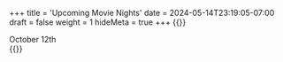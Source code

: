+++
title = 'Upcoming Movie Nights'
date = 2024-05-14T23:19:05-07:00
draft = false
weight = 1
hideMeta = true
+++
{{<rawhtml>}}
<div class="movie-attrib">
<!--June 22nd | July 13th | July 27th | August 10th | August 24th | September 7th | September 21st | --> October 12th
</div>
{{</rawhtml>}}